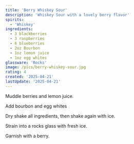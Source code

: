 ```yaml
---
title: 'Berry Whiskey Sour'
description: 'Whiskey Sour with a lovely berry flavor'
spirits:
  - 'Whiskey'
ingredients:
  - 3 blackberries
  - 3 raspberries
  - 6 blueberries
  - 2oz Bourbon
  - 1oz lemon juice
  - 1oz egg whites
glassware: 'Rocks'
image: /pics/berry-whiskey-sour.jpg
rating: 4
created: '2025-04-21'
lastUpdate: '2025-04-21'
---
```


Muddle berries and lemon juice.

Add bourbon and egg whites

Dry shake all ingredients, then shake again with ice.  

Strain into a rocks glass with fresh ice.

Garnish with a berry.

